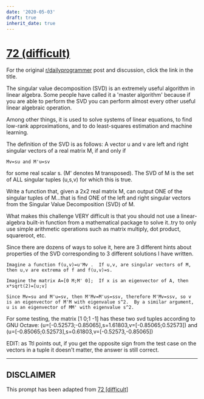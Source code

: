 ```yaml
---
date: '2020-05-03'
draft: true
inherit_date: true
---
```


# [72 (difficult)](https://www.reddit.com/r/dailyprogrammer/comments/w1f4o/742012_challenge_72_difficult/)

For the original [r/dailyprogrammer](https://www.reddit.com/r/dailyprogrammer/) post and discussion, click the link in the title.

The singular value decomposition (SVD) is an extremely useful algorithm in linear algebra.  Some people have called it 
a 'master algorithm' because if you are able to perform the SVD you can perform almost every other useful linear algebraic operation.

Among other things, it is used to solve systems of linear equations, to find low-rank approximations, and to do least-squares estimation and machine learning.

The definition of the SVD is as follows: 
A vector u and v are left and right singular vectors of a real matrix M, if and only if 


```
Mv=su and M'u=sv
```
for some real scalar s. (M' denotes M transposed).  The SVD of M is the set of ALL singular tuples (u,s,v) for which this is true.

Write a function that, given a 2x2 real matrix M, can output ONE of the singular tuples of M...that is find ONE of the left and right singular vectors from the Singular Value Decomposition (SVD) of M.  

What makes this challenge VERY difficult is that you should not use a linear-algebra built-in function from a mathematical package to solve it..try to only use simple arithmetic operations such as matrix multiply, dot product,
squareroot, etc.

Since there are dozens of ways to solve it, here are 3 different hints about properties of the SVD corresponding to 3 different solutions I have written.


```
Imagine a function f(u,v)=u'Mv .  If u,v, are singular vectors of M, then u,v are extrema of f and f(u,v)=s.

Imagine the matrix A=[0 M;M' 0];  If x is an eigenvector of A, then x*sqrt(2)=[u;v]

Since Mv=su and M'u=sv, then M'Mv=M'us=ssv, therefore M'Mv=ssv, so v is an eigenvector of M'M with eigenvalue s^2.  By a similar argument, u is an eigenvector of MM' with eigenvalue s^2.
```
For some testing, the matrix [1 0;1 -1] has these two svd tuples according to GNU Octave: (u=[-0.52573;-0.85065],s=1.61803,v=[-0.85065;0.52573]) and (u=[-0.85065;0.52573],s=0.61803,v=[-0.52573,-0.85065])

EDIT: as Ttl points out, if you get the opposite sign from the test case on the vectors in a tuple it doesn't matter, the answer is still correct.


----
## **DISCLAIMER**
This prompt has been adapted from [72 [difficult]](https://www.reddit.com/r/dailyprogrammer/comments/w1f4o/742012_challenge_72_difficult/
)
